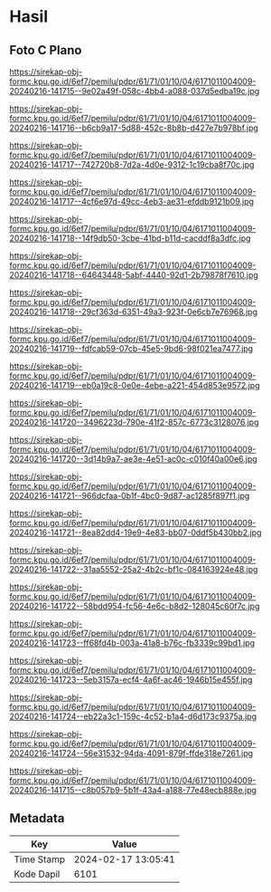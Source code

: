 # Hasil

## Foto C Plano

https://sirekap-obj-formc.kpu.go.id/6ef7/pemilu/pdpr/61/71/01/10/04/6171011004009-20240216-141715--9e02a49f-058c-4bb4-a088-037d5edba19c.jpg

https://sirekap-obj-formc.kpu.go.id/6ef7/pemilu/pdpr/61/71/01/10/04/6171011004009-20240216-141716--b6cb9a17-5d88-452c-8b8b-d427e7b978bf.jpg

https://sirekap-obj-formc.kpu.go.id/6ef7/pemilu/pdpr/61/71/01/10/04/6171011004009-20240216-141717--742720b8-7d2a-4d0e-9312-1c19cba8f70c.jpg

https://sirekap-obj-formc.kpu.go.id/6ef7/pemilu/pdpr/61/71/01/10/04/6171011004009-20240216-141717--4cf6e97d-49cc-4eb3-ae31-efddb9121b09.jpg

https://sirekap-obj-formc.kpu.go.id/6ef7/pemilu/pdpr/61/71/01/10/04/6171011004009-20240216-141718--14f9db50-3cbe-41bd-b11d-cacddf8a3dfc.jpg

https://sirekap-obj-formc.kpu.go.id/6ef7/pemilu/pdpr/61/71/01/10/04/6171011004009-20240216-141718--64643448-5abf-4440-92d1-2b79878f7610.jpg

https://sirekap-obj-formc.kpu.go.id/6ef7/pemilu/pdpr/61/71/01/10/04/6171011004009-20240216-141718--29cf363d-6351-49a3-923f-0e6cb7e76968.jpg

https://sirekap-obj-formc.kpu.go.id/6ef7/pemilu/pdpr/61/71/01/10/04/6171011004009-20240216-141719--fdfcab59-07cb-45e5-9bd6-98f021ea7477.jpg

https://sirekap-obj-formc.kpu.go.id/6ef7/pemilu/pdpr/61/71/01/10/04/6171011004009-20240216-141719--eb0a19c8-0e0e-4ebe-a221-454d853e9572.jpg

https://sirekap-obj-formc.kpu.go.id/6ef7/pemilu/pdpr/61/71/01/10/04/6171011004009-20240216-141720--3496223d-790e-41f2-857c-6773c3128076.jpg

https://sirekap-obj-formc.kpu.go.id/6ef7/pemilu/pdpr/61/71/01/10/04/6171011004009-20240216-141720--3d14b9a7-ae3e-4e51-ac0c-c010f40a00e6.jpg

https://sirekap-obj-formc.kpu.go.id/6ef7/pemilu/pdpr/61/71/01/10/04/6171011004009-20240216-141721--966dcfaa-0b1f-4bc0-9d87-ac1285f897f1.jpg

https://sirekap-obj-formc.kpu.go.id/6ef7/pemilu/pdpr/61/71/01/10/04/6171011004009-20240216-141721--8ea82dd4-19e9-4e83-bb07-0ddf5b430bb2.jpg

https://sirekap-obj-formc.kpu.go.id/6ef7/pemilu/pdpr/61/71/01/10/04/6171011004009-20240216-141722--31aa5552-25a2-4b2c-bf1c-084163924e48.jpg

https://sirekap-obj-formc.kpu.go.id/6ef7/pemilu/pdpr/61/71/01/10/04/6171011004009-20240216-141722--58bdd954-fc56-4e6c-b8d2-128045c60f7c.jpg

https://sirekap-obj-formc.kpu.go.id/6ef7/pemilu/pdpr/61/71/01/10/04/6171011004009-20240216-141723--ff68fd4b-003a-41a8-b76c-fb3339c99bd1.jpg

https://sirekap-obj-formc.kpu.go.id/6ef7/pemilu/pdpr/61/71/01/10/04/6171011004009-20240216-141723--5eb3157a-ecf4-4a6f-ac46-1946b15e455f.jpg

https://sirekap-obj-formc.kpu.go.id/6ef7/pemilu/pdpr/61/71/01/10/04/6171011004009-20240216-141724--eb22a3c1-159c-4c52-b1a4-d6d173c9375a.jpg

https://sirekap-obj-formc.kpu.go.id/6ef7/pemilu/pdpr/61/71/01/10/04/6171011004009-20240216-141724--56e31532-94da-4091-879f-ffde318e7261.jpg

https://sirekap-obj-formc.kpu.go.id/6ef7/pemilu/pdpr/61/71/01/10/04/6171011004009-20240216-141715--c8b057b9-5b1f-43a4-a188-77e48ecb888e.jpg


## Metadata

| Key        | Value               |
| ---------- | ------------------- |
| Time Stamp | 2024-02-17 13:05:41 |
| Kode Dapil | 6101                |



